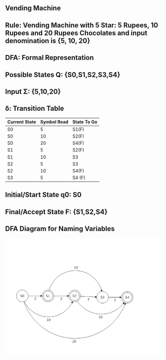## Vending Machine

## **Rule:** Vending Machine with 5 Star: 5 Rupees, 10 Rupees and 20 Rupees Chocolates and input denomination is {5, 10, 20}




## **DFA: Formal Representation**

## Possible States Q: {S0,S1,S2,S3,S4}


## Input Σ: {5,10,20}

## δ:  Transition Table
Current State | Symbol Read | State To Go
--------------|-------------|------------
 S0 | 5 | S1(F)
 S0| 10 | S2(F)
S0 | 20 |S4(F)
S1|5|S2(F)
S1|10|S3
S2|5|S3
S2|10|S4(F)
S3|5|S4 (F)



## Initial/Start State q0: S0

## Final/Accept  State F: {S1,S2,S4}

## **DFA Diagram for Naming Variables**

![Dfa](dia1.png)
